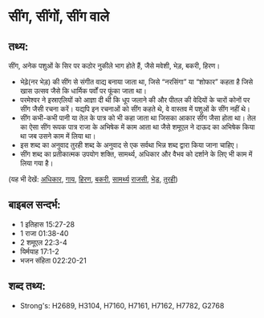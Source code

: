 # सींग, सींगों, सींग वाले #

## तथ्य: ##

सींग, अनेक पशुओं के सिर पर कठोर नुकीले भाग होते हैं, जैसे मवेशी, भेड़, बकरी, हिरण।

* भेढ़े(नर भेड़) की सींग से संगीत वाद्य बनाया जाता था, जिसे “नरसिंगा” या “शोफार” कहता है जिसे खास उत्सव जैसे कि धार्मिक पर्वों पर फूंका जाता था।
* परमेश्वर ने इस्राएलियों को आज्ञा दी थी कि धूप जलाने की और पीतल की वेदियों के चारों कोनों पर सींग जैसी रचना करें। यद्यपि इन रचनाओं को सींग कहते थे, वे वास्तव में पशुओं के सींग नहीं थे।
* सींग कभी-कभी पानी या तेल के पात्र को भी कहा जाता था जिसका आकार सींग जैसा होता था। तेल का ऐसा सींग रूपक पात्र राजा के अभिषेक में काम आता था जैसे शमूएल ने दाऊद का अभिषेक किया था जब उसने काम में लिया था।
* इस शब्द का अनुवाद तुरही शब्द के अनुवाद से एक सर्वथा भिन्न शब्द द्वारा किया जाना चाहिए।
* सींग शब्द का प्रतीकात्मक उपयोग शक्ति, सामर्थ्य, अधिकार और वैभव को दर्शाने के लिए भी काम में लिया गया है।

 

(यह भी देखें: [अधिकार](../authority.md), [गाय](../cow.md), [हिरण](../deer.md), [बकरी](../goat.md), [सामर्थ्य](../power.md) [राजसी](../royal.md), [भेड़](../sheep.md), [तुरही](../trumpet.md))

## बाइबल सन्दर्भ: ##

* 1 इतिहास 15:27-28
* 1 राजा 01:38-40
* 2 शमूएल 22:3-4
* यिर्मयाह 17:1-2
* भजन संहिता 022:20-21

## शब्द तथ्य: ##

* Strong's: H2689, H3104, H7160, H7161, H7162, H7782, G2768
